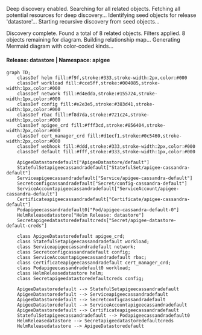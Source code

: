 Deep discovery enabled. Searching for all related objects.
Fetching all potential resources for deep discovery...
Identifying seed objects for release 'datastore'...
Starting recursive discovery from seed objects...

Discovery complete. Found a total of 8 related objects.
Filters applied. 8 objects remaining for diagram.
Building relationship map...
Generating Mermaid diagram with color-coded kinds...

#### Release: datastore | Namespace: apigee
```mermaid
graph TD;
    classDef helm fill:#f9f,stroke:#333,stroke-width:2px,color:#000
    classDef workload fill:#cce5ff,stroke:#004085,stroke-width:1px,color:#000
    classDef network fill:#d4edda,stroke:#155724,stroke-width:1px,color:#000
    classDef config fill:#e2e3e5,stroke:#383d41,stroke-width:1px,color:#000
    classDef rbac fill:#f8d7da,stroke:#721c24,stroke-width:1px,color:#000
    classDef apigee_crd fill:#fff3cd,stroke:#856404,stroke-width:2px,color:#000
    classDef cert_manager_crd fill:#d1ecf1,stroke:#0c5460,stroke-width:2px,color:#000
    classDef webhook fill:#ddd,stroke:#333,stroke-width:2px,color:#000
    classDef default fill:#fff,stroke:#333,stroke-width:1px,color:#000

    ApigeeDatastoredefault["ApigeeDatastore/default"]
    StatefulSetapigeecassandradefault["StatefulSet/apigee-cassandra-default"]
    Serviceapigeecassandradefault["Service/apigee-cassandra-default"]
    Secretconfigcassandradefault["Secret/config-cassandra-default"]
    ServiceAccountapigeecassandradefault["ServiceAccount/apigee-cassandra-default"]
    Certificateapigeecassandradefault["Certificate/apigee-cassandra-default"]
    Podapigeecassandradefault0["Pod/apigee-cassandra-default-0"]
    HelmReleasedatastore["Helm Release: datastore"]
    Secretapigeedatastoredefaultcreds["Secret/apigee-datastore-default-creds"]

    class ApigeeDatastoredefault apigee_crd;
    class StatefulSetapigeecassandradefault workload;
    class Serviceapigeecassandradefault network;
    class Secretconfigcassandradefault config;
    class ServiceAccountapigeecassandradefault rbac;
    class Certificateapigeecassandradefault cert_manager_crd;
    class Podapigeecassandradefault0 workload;
    class HelmReleasedatastore helm;
    class Secretapigeedatastoredefaultcreds config;

    ApigeeDatastoredefault --> StatefulSetapigeecassandradefault
    ApigeeDatastoredefault --> Serviceapigeecassandradefault
    ApigeeDatastoredefault --> Secretconfigcassandradefault
    ApigeeDatastoredefault --> ServiceAccountapigeecassandradefault
    ApigeeDatastoredefault --> Certificateapigeecassandradefault
    StatefulSetapigeecassandradefault --> Podapigeecassandradefault0
    HelmReleasedatastore --> Secretapigeedatastoredefaultcreds
    HelmReleasedatastore --> ApigeeDatastoredefault
```
